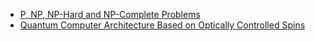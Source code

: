 - [P, NP, NP-Hard and NP-Complete Problems](https://medium.com/@p.yun1994/p-np-np-hard-and-np-complete-problems-fe679bd1cf9c)
 - [Quantum Computer Architecture Based on Optically Controlled Spins](https://medium.com/@jaisimha34/quantum-computer-architecture-based-on-optically-controlled-spin-mechanics-d66bc08ad7c7)
